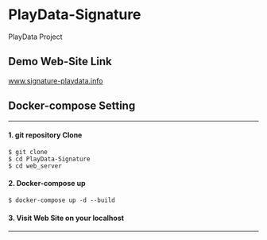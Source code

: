 # PlayData-Signature
PlayData Project

## Demo Web-Site Link
www.signature-playdata.info


## Docker-compose Setting 
---
#### 1. git repository Clone
```
$ git clone 
$ cd PlayData-Signature
$ cd web_server
```

#### 2. Docker-compose up 
```
$ docker-compose up -d --build
```

#### 3. Visit Web Site on your localhost

---

